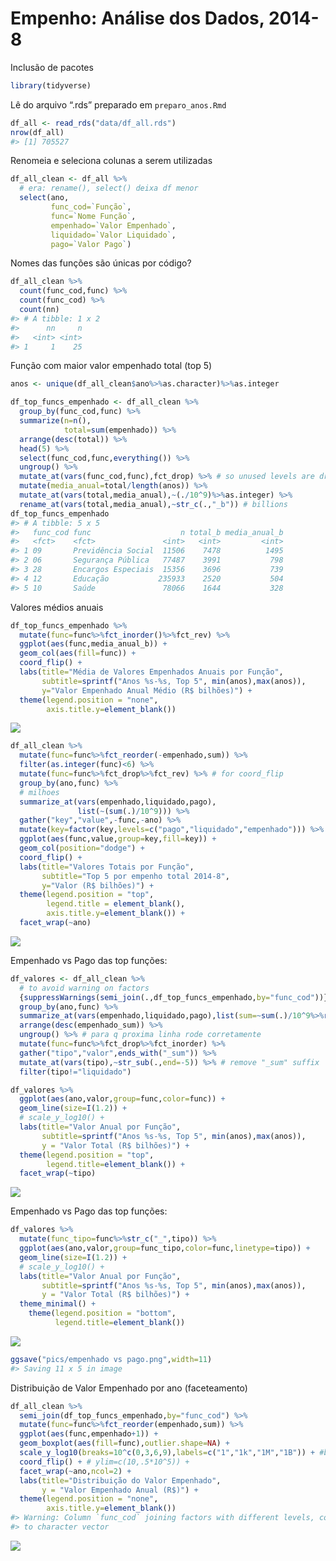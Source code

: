 Empenho: Análise dos Dados, 2014-8
================

Inclusão de pacotes

``` r
library(tidyverse)
```

Lê do arquivo “.rds” preparado em `preparo_anos.Rmd`

``` r
df_all <- read_rds("data/df_all.rds")
nrow(df_all)
#> [1] 705527
```

Renomeia e seleciona colunas a serem utilizadas

``` r
df_all_clean <- df_all %>%
  # era: rename(), select() deixa df menor
  select(ano,
         func_cod=`Função`,
         func=`Nome Função`,
         empenhado=`Valor Empenhado`,
         liquidado=`Valor Liquidado`,
         pago=`Valor Pago`)
```

Nomes das funções são únicas por código?

``` r
df_all_clean %>%
  count(func_cod,func) %>%
  count(func_cod) %>%
  count(nn)
#> # A tibble: 1 x 2
#>      nn     n
#>   <int> <int>
#> 1     1    25
```

Função com maior valor empenhado total (top 5)

``` r
anos <- unique(df_all_clean$ano%>%as.character)%>%as.integer

df_top_funcs_empenhado <- df_all_clean %>%
  group_by(func_cod,func) %>%
  summarize(n=n(),
            total=sum(empenhado)) %>%
  arrange(desc(total)) %>%
  head(5) %>%
  select(func_cod,func,everything()) %>%
  ungroup() %>%
  mutate_at(vars(func_cod,func),fct_drop) %>% # so unused levels are dropped
  mutate(media_anual=total/length(anos)) %>%
  mutate_at(vars(total,media_anual),~(./10^9)%>%as.integer) %>%
  rename_at(vars(total,media_anual),~str_c(.,"_b")) # billions
df_top_funcs_empenhado
#> # A tibble: 5 x 5
#>   func_cod func                    n total_b media_anual_b
#>   <fct>    <fct>               <int>   <int>         <int>
#> 1 09       Previdência Social  11506    7478          1495
#> 2 06       Segurança Pública   77487    3991           798
#> 3 28       Encargos Especiais  15356    3696           739
#> 4 12       Educação           235933    2520           504
#> 5 10       Saúde               78066    1644           328
```

Valores médios anuais

``` r
df_top_funcs_empenhado %>%
  mutate(func=func%>%fct_inorder()%>%fct_rev) %>%
  ggplot(aes(func,media_anual_b)) +
  geom_col(aes(fill=func)) +
  coord_flip() +
  labs(title="Média de Valores Empenhados Anuais por Função",
       subtitle=sprintf("Anos %s-%s, Top 5", min(anos),max(anos)),
       y="Valor Empenhado Anual Médio (R$ bilhões)") +
  theme(legend.position = "none",
        axis.title.y=element_blank())
```

![](empenho_anos_files/figure-gfm/unnamed-chunk-6-1.png)<!-- -->

``` r
df_all_clean %>%
  mutate(func=func%>%fct_reorder(-empenhado,sum)) %>%
  filter(as.integer(func)<6) %>%
  mutate(func=func%>%fct_drop%>%fct_rev) %>% # for coord_flip
  group_by(ano,func) %>%
  # milhoes
  summarize_at(vars(empenhado,liquidado,pago),
               list(~(sum(.)/10^9))) %>%
  gather("key","value",-func,-ano) %>%
  mutate(key=factor(key,levels=c("pago","liquidado","empenhado"))) %>%
  ggplot(aes(func,value,group=key,fill=key)) +
  geom_col(position="dodge") +
  coord_flip() +
  labs(title="Valores Totais por Função",
       subtitle="Top 5 por empenho total 2014-8",
       y="Valor (R$ bilhões)") +
  theme(legend.position = "top",
        legend.title = element_blank(),
        axis.title.y=element_blank()) +
  facet_wrap(~ano)
```

![](empenho_anos_files/figure-gfm/unnamed-chunk-7-1.png)<!-- -->

Empenhado vs Pago das top funções:

``` r
df_valores <- df_all_clean %>%
  # to avoid warning on factors
  {suppressWarnings(semi_join(.,df_top_funcs_empenhado,by="func_cod"))}%>%
  group_by(ano,func) %>%
  summarize_at(vars(empenhado,liquidado,pago),list(sum=~sum(.)/10^9%>%round(1))) %>%
  arrange(desc(empenhado_sum)) %>%
  ungroup() %>% # para q proxima linha rode corretamente
  mutate(func=func%>%fct_drop%>%fct_inorder) %>%
  gather("tipo","valor",ends_with("_sum")) %>%
  mutate_at(vars(tipo),~str_sub(.,end=-5)) %>% # remove "_sum" suffix
  filter(tipo!="liquidado")

df_valores %>%
  ggplot(aes(ano,valor,group=func,color=func)) +
  geom_line(size=I(1.2)) +
  # scale_y_log10() +
  labs(title="Valor Anual por Função",
       subtitle=sprintf("Anos %s-%s, Top 5", min(anos),max(anos)),
       y = "Valor Total (R$ bilhões)") +
  theme(legend.position = "top",
        legend.title=element_blank()) +
  facet_wrap(~tipo)
```

![](empenho_anos_files/figure-gfm/unnamed-chunk-9-1.png)<!-- -->

Empenhado vs Pago das top funções:

``` r
df_valores %>%
  mutate(func_tipo=func%>%str_c("_",tipo)) %>%
  ggplot(aes(ano,valor,group=func_tipo,color=func,linetype=tipo)) +
  geom_line(size=I(1.2)) +
  # scale_y_log10() +
  labs(title="Valor Anual por Função",
       subtitle=sprintf("Anos %s-%s, Top 5", min(anos),max(anos)),
       y = "Valor Total (R$ bilhões)") +
  theme_minimal() +
    theme(legend.position = "bottom",
          legend.title=element_blank())
```

![](empenho_anos_files/figure-gfm/unnamed-chunk-10-1.png)<!-- -->

``` r
ggsave("pics/empenhado vs pago.png",width=11)
#> Saving 11 x 5 in image
```

Distribuição de Valor Empenhado por ano (faceteamento)

``` r
df_all_clean %>%
  semi_join(df_top_funcs_empenhado,by="func_cod") %>%
  mutate(func=func%>%fct_reorder(empenhado,sum)) %>%
  ggplot(aes(func,empenhado+1)) +
  geom_boxplot(aes(fill=func),outlier.shape=NA) +
  scale_y_log10(breaks=10^c(0,3,6,9),labels=c("1","1k","1M","1B")) + #breaks=10^(1:5),labels=10^(1:5)%>%as.integer) +
  coord_flip() + # ylim=c(10,.5*10^5)) +
  facet_wrap(~ano,ncol=2) +
  labs(title="Distribuição do Valor Empenhado",
       y = "Valor Empenhado Anual (R$)") +
  theme(legend.position = "none",
        axis.title.y=element_blank())
#> Warning: Column `func_cod` joining factors with different levels, coercing
#> to character vector
```

![](empenho_anos_files/figure-gfm/unnamed-chunk-12-1.png)<!-- -->
